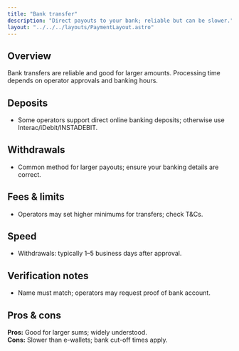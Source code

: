 ```yaml
---
title: "Bank transfer"
description: "Direct payouts to your bank; reliable but can be slower."
layout: "../../../layouts/PaymentLayout.astro"
---
```


## Overview
Bank transfers are reliable and good for larger amounts. Processing time depends on operator approvals and banking hours.

## Deposits
- Some operators support direct online banking deposits; otherwise use Interac/iDebit/INSTADEBIT.

## Withdrawals
- Common method for larger payouts; ensure your banking details are correct.

## Fees & limits
- Operators may set higher minimums for transfers; check T&Cs.

## Speed
- Withdrawals: typically 1–5 business days after approval.

## Verification notes
- Name must match; operators may request proof of bank account.

## Pros & cons
**Pros:** Good for larger sums; widely understood.  
**Cons:** Slower than e-wallets; bank cut-off times apply.
